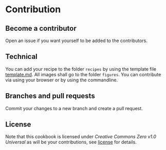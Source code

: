 # Contribution

## Become a contributor

Open an issue if you want yourself to be added to the contributors.

## Technical

You can add your recipe to the folder `recipes` by using the template file [template.md](recipes/template.md). All images shall go to the folder `figures`. You can contribute via using your browser or by using the commandline.

## Branches and pull requests

Commit your changes to a new branch and create a pull request.

## License

Note that this cookbook is licensed under *Creative Commons Zero v1.0 Universal* as will be your contributions, see [license](/LICENSE) for details. 
